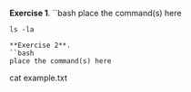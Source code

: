 **Exercise 1**.
``bash
place the command(s) here
```
ls -la

**Exercise 2**.
``bash
place the command(s) here
```
cat example.txt
